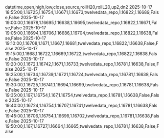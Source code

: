 datetime,open,high,low,close,source,rollH20,rollL20,up2,dn2
2025-10-17 18:55:00,1.16725,1.16754,1.16671,1.16673,twelvedata_repo,1.16822,1.16689,False,False
2025-10-17 19:00:00,1.16678,1.16695,1.16638,1.16695,twelvedata_repo,1.16822,1.16671,False,False
2025-10-17 19:05:00,1.16694,1.16706,1.16686,1.16704,twelvedata_repo,1.16822,1.16638,False,False
2025-10-17 19:10:00,1.16708,1.1671,1.1667,1.16681,twelvedata_repo,1.16822,1.16638,False,False
2025-10-17 19:15:00,1.1668,1.16722,1.16669,1.16722,twelvedata_repo,1.16822,1.16638,False,False
2025-10-17 19:20:00,1.1672,1.16742,1.1671,1.16733,twelvedata_repo,1.16781,1.16638,False,False
2025-10-17 19:25:00,1.16734,1.16739,1.16721,1.16724,twelvedata_repo,1.16781,1.16638,False,False
2025-10-17 19:30:00,1.16725,1.16741,1.16694,1.16699,twelvedata_repo,1.16781,1.16638,False,False
2025-10-17 19:35:00,1.167,1.16754,1.167,1.16754,twelvedata_repo,1.16781,1.16638,False,False
2025-10-17 19:40:00,1.16724,1.16754,1.16707,1.16741,twelvedata_repo,1.16781,1.16638,False,False
2025-10-17 19:45:00,1.16706,1.16754,1.16699,1.16702,twelvedata_repo,1.16781,1.16638,False,False
2025-10-17 19:50:00,1.167,1.16727,1.16664,1.16665,twelvedata_repo,1.16781,1.16638,False,False
